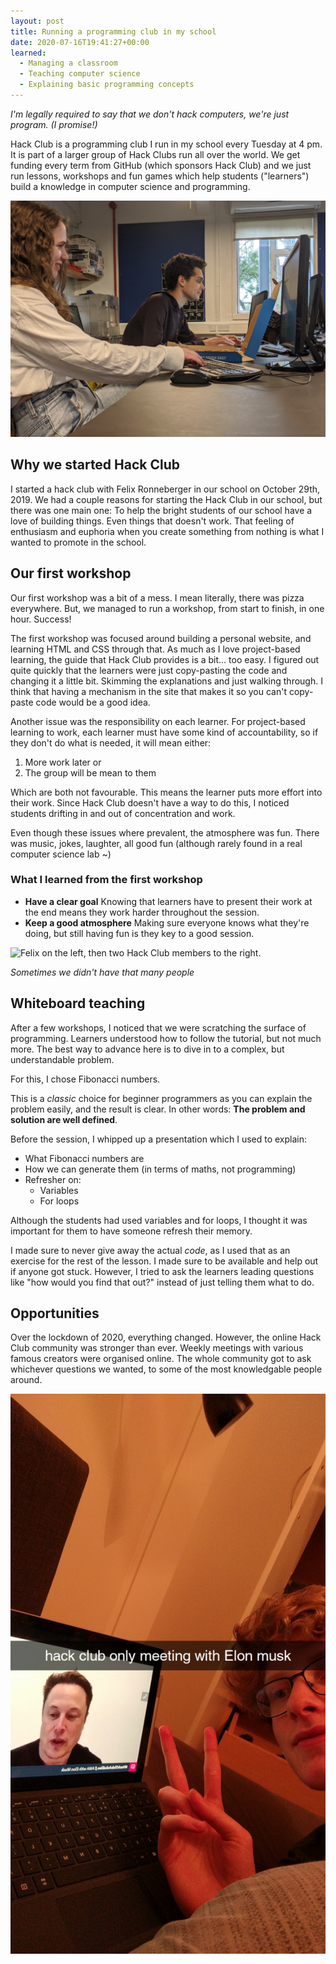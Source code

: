 ```yaml
---
layout: post
title: Running a programming club in my school
date: 2020-07-16T19:41:27+00:00
learned:
  - Managing a classroom
  - Teaching computer science
  - Explaining basic programming concepts
---
```


*I'm legally required to say that we don't hack computers, we're just program. (I promise!)*

Hack Club is a programming club I run in my school every Tuesday at 4 pm. It is part of a larger group of Hack Clubs run all over the world. We get funding every term from GitHub (which sponsors Hack Club) and we just run lessons, workshops and fun games which help students ("learners") build a knowledge in computer science and programming.

![One of the later hackclub meetings](/assets/hackclub/meeting.jpg)

## Why we started Hack Club

I started a hack club with Felix Ronneberger in our school on October 29th, 2019. We had a couple reasons for starting the Hack Club in our school, but there was one main one: To help the bright students of our school have a love of building things. Even things that doesn't work. That feeling of enthusiasm and euphoria when you create something from nothing is what I wanted to promote in the school.

## Our first workshop

Our first workshop was a bit of a mess. I mean literally, there was pizza everywhere. But, we managed to run a workshop, from start to finish, in one hour. Success!

The first workshop was focused around building a personal website, and learning HTML and CSS through that. As much as I love project-based learning, the guide that Hack Club provides is a bit... too easy. I figured out quite quickly that the learners were just copy-pasting the code and changing it a little bit. Skimming the explanations and just walking through. I think that having a mechanism in the site that makes it so you can't copy-paste code would be a good idea.

Another issue was the responsibility on each learner. For project-based learning to work, each learner must have some kind of accountability, so if they don't do what is needed, it will mean either:

1. More work later or
2. The group will be mean to them

Which are both not favourable. This means the learner puts more effort into their work. Since Hack Club doesn't have a way to do this, I noticed students drifting in and out of concentration and work.

Even though these issues where prevalent, the atmosphere was fun. There was music, jokes, laughter, all good fun (although rarely found in a real computer science lab ~)

### What I learned from the first workshop

* **Have a clear goal**
  Knowing that learners have to present their work at the end means they work harder throughout the session.
* **Keep a good atmosphere**
  Making sure everyone knows what they're doing, but still having fun is they key to a good session.

![Felix on the left, then two Hack Club members to the right.](/assets/hackclub/a-few-people.jpg)

_Sometimes we didn't have that many people_

## Whiteboard teaching

After a few workshops, I noticed that we were scratching the surface of programming. Learners understood how to follow the tutorial, but not much more. The best way to advance here is to dive in to a complex, but understandable problem.

For this, I chose Fibonacci numbers.

This is a _classic_ choice for beginner programmers as you can explain the problem easily, and the result is clear. In other words: **The problem and solution are well defined**.

Before the session, I whipped up a presentation which I used to explain:

* What Fibonacci numbers are
* How we can generate them (in terms of maths, not programming)
* Refresher on:
  * Variables
  * For loops

Although the students had used variables and for loops, I thought it was important for them to have someone refresh their memory.

I made sure to never give away the actual *code*, as I used that as an exercise for the rest of the lesson. I made sure to be available and help out if anyone got stuck. However, I tried to ask the learners leading questions like "how would you find that out?" instead of just telling them what to do.

## Opportunities
Over the lockdown of 2020, everything changed. However, the online Hack Club community was stronger than ever. Weekly meetings with various famous creators were organised online. The whole community got to ask whichever questions we wanted, to some of the most knowledgable people around.

![Hack Club-exclusive meeting with Elon Musk (ft. me in my bed)](/assets/hackclub/elon-musk.jpg)
